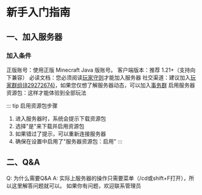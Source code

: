 # 新手入门指南
## 一、加入服务器
### 加入条件
正版账号：使用正版 Minecraft Java 版账号。
客户端版本：推荐 1.21+（支持向下兼容）
必读文档：您必须阅读[玩家守则](/pages/docs/rules)才能加入服务器
社交渠道：建议加入[玩家群组(829272674)](https://qm.qq.com/cgi-bin/qm/qr?k=P0s88fHw8A8UhIf4zu0qL6vkkf4oxlQU&jump_from=webapi&authKey=dPjZ/dM6O1LvaMKgWGZ3TCyZL6w7hr7BjeeFgg8wyVYtmuABFUqnqm4InpIU8a4J)，如果您仅想了解服务器动态，可以加入[事务群](https://qm.qq.com/cgi-bin/qm/qr?k=FbkC7uOPkP8NLhfDLWg3UfXBpL2LaH2m&jump_from=webapi&authKey=sSplywRN8h9CDgahYd9PEdPs7Mw8BHhGqRhUkvCy5CJyA7TH//xGRXbTvJH1Mlq5)
启用服务器资源包：这样才能体验到全部玩法

::: tip 启用资源包步骤
1. 进入服务器时，系统会提示下载资源包
2. 选择"是"来下载并启用资源包
3. 如果错过了提示，可以重新连接服务器
4. 确保在设置中启用了"服务器资源包：启用"
:::
## 二、Q&A
Q:
为什么需要Q&A
A:
实际上服务器的操作只需要菜单（/cd或shift+F打开），所以这里解答问题就可以。
如果你有问题，欢迎联系管理员
